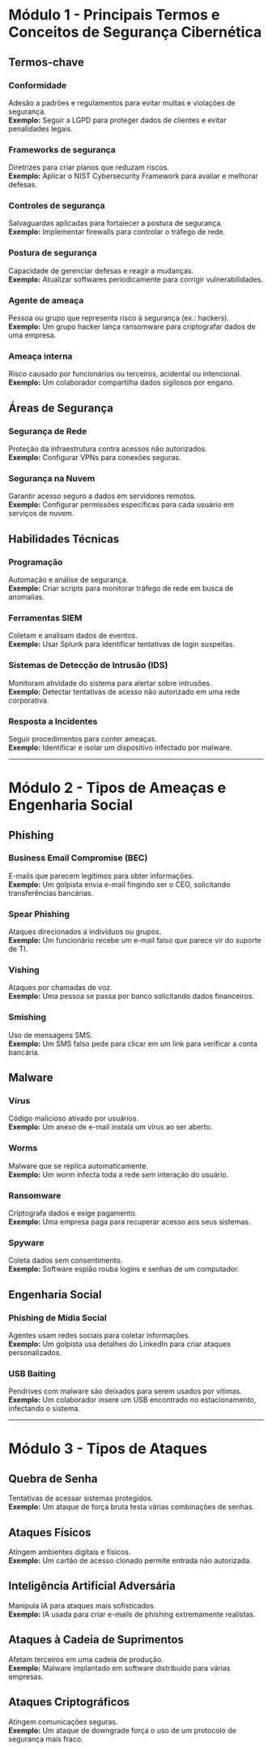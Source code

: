 # Módulo 1 - Principais Termos e Conceitos de Segurança Cibernética

## Termos-chave

### Conformidade
Adesão a padrões e regulamentos para evitar multas e violações de segurança.  
**Exemplo:** Seguir a LGPD para proteger dados de clientes e evitar penalidades legais.

### Frameworks de segurança
Diretrizes para criar planos que reduzam riscos.  
**Exemplo:** Aplicar o NIST Cybersecurity Framework para avaliar e melhorar defesas.

### Controles de segurança
Salvaguardas aplicadas para fortalecer a postura de segurança.  
**Exemplo:** Implementar firewalls para controlar o tráfego de rede.

### Postura de segurança
Capacidade de gerenciar defesas e reagir a mudanças.  
**Exemplo:** Atualizar softwares periodicamente para corrigir vulnerabilidades.

### Agente de ameaça
Pessoa ou grupo que representa risco à segurança (ex.: hackers).  
**Exemplo:** Um grupo hacker lança ransomware para criptografar dados de uma empresa.

### Ameaça interna
Risco causado por funcionários ou terceiros, acidental ou intencional.  
**Exemplo:** Um colaborador compartilha dados sigilosos por engano.

## Áreas de Segurança

### Segurança de Rede
Proteção da infraestrutura contra acessos não autorizados.  
**Exemplo:** Configurar VPNs para conexões seguras.

### Segurança na Nuvem
Garantir acesso seguro a dados em servidores remotos.  
**Exemplo:** Configurar permissões específicas para cada usuário em serviços de nuvem.

## Habilidades Técnicas

### Programação
Automação e análise de segurança.  
**Exemplo:** Criar scripts para monitorar tráfego de rede em busca de anomalias.

### Ferramentas SIEM
Coletam e analisam dados de eventos.  
**Exemplo:** Usar Splunk para identificar tentativas de login suspeitas.

### Sistemas de Detecção de Intrusão (IDS)
Monitoram atividade do sistema para alertar sobre intrusões.  
**Exemplo:** Detectar tentativas de acesso não autorizado em uma rede corporativa.

### Resposta a Incidentes
Seguir procedimentos para conter ameaças.  
**Exemplo:** Identificar e isolar um dispositivo infectado por malware.

---

# Módulo 2 - Tipos de Ameaças e Engenharia Social

## Phishing

### Business Email Compromise (BEC)
E-mails que parecem legítimos para obter informações.  
**Exemplo:** Um golpista envia e-mail fingindo ser o CEO, solicitando transferências bancárias.

### Spear Phishing
Ataques direcionados a indivíduos ou grupos.  
**Exemplo:** Um funcionário recebe um e-mail falso que parece vir do suporte de TI.

### Vishing
Ataques por chamadas de voz.  
**Exemplo:** Uma pessoa se passa por banco solicitando dados financeiros.

### Smishing
Uso de mensagens SMS.  
**Exemplo:** Um SMS falso pede para clicar em um link para verificar a conta bancária.

## Malware

### Vírus
Código malicioso ativado por usuários.  
**Exemplo:** Um anexo de e-mail instala um vírus ao ser aberto.

### Worms
Malware que se replica automaticamente.  
**Exemplo:** Um worm infecta toda a rede sem interação do usuário.

### Ransomware
Criptografa dados e exige pagamento.  
**Exemplo:** Uma empresa paga para recuperar acesso aos seus sistemas.

### Spyware
Coleta dados sem consentimento.  
**Exemplo:** Software espião rouba logins e senhas de um computador.

## Engenharia Social

### Phishing de Mídia Social
Agentes usam redes sociais para coletar informações.  
**Exemplo:** Um golpista usa detalhes do LinkedIn para criar ataques personalizados.

### USB Baiting
Pendrives com malware são deixados para serem usados por vítimas.  
**Exemplo:** Um colaborador insere um USB encontrado no estacionamento, infectando o sistema.

---

# Módulo 3 - Tipos de Ataques

## Quebra de Senha
Tentativas de acessar sistemas protegidos.  
**Exemplo:** Um ataque de força bruta testa várias combinações de senhas.

## Ataques Físicos
Atingem ambientes digitais e físicos.  
**Exemplo:** Um cartão de acesso clonado permite entrada não autorizada.

## Inteligência Artificial Adversária
Manipula IA para ataques mais sofisticados.  
**Exemplo:** IA usada para criar e-mails de phishing extremamente realistas.

## Ataques à Cadeia de Suprimentos
Afetam terceiros em uma cadeia de produção.  
**Exemplo:** Malware implantado em software distribuído para várias empresas.

## Ataques Criptográficos
Atingem comunicações seguras.  
**Exemplo:** Um ataque de downgrade força o uso de um protocolo de segurança mais fraco.
